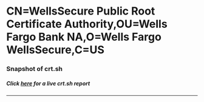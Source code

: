 # CN=WellsSecure Public Root Certificate Authority,OU=Wells Fargo Bank NA,O=Wells Fargo WellsSecure,C=US
### Snapshot of crt.sh
##### Click [here](https://crt.sh/?q=Serial_D5) for a live crt.sh report

---
